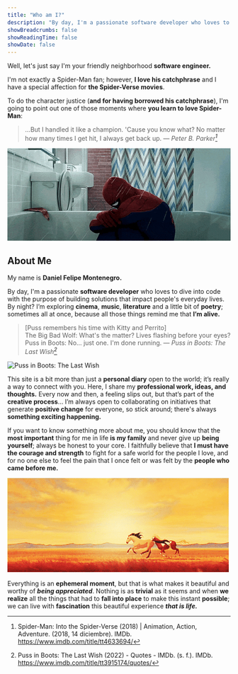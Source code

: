 ```yaml
---
title: "Who am I?"
description: "By day, I'm a passionate software developer who loves to dive into code with the purpose of building solutions that impact people's everyday lives. By night? I'm exploring cinema, music, literature, and a little bit of poetry; sometimes all at once, because all those things remind me that I'm alive."
showBreadcrumbs: false
showReadingTime: false
showDate: false
---
```

Well, let's just say I'm your friendly neighborhood **software engineer.**

I'm not exactly a Spider-Man fan; however, **I love his catchphrase** and I have a special affection for **the Spider-Verse movies**.

To do the character justice (**and for having borrowed his catchphrase**), I'm going to point out one of those moments where **you learn to love Spider-Man**:

> ...But I handled it like a champion. 'Cause you know what? No matter how many times I get hit, I always get back up.
> — <cite>Peter B. Parker[^1]</cite>

![Peter B. Parker crying](spider-man-crying.gif)

[^1]: Spider-Man: Into the Spider-Verse (2018) | Animation, Action, Adventure. (2018, 14 diciembre). IMDb. https://www.imdb.com/title/tt4633694/

## About Me
My name is **Daniel Felipe Montenegro.**

By day, I'm a passionate **software developer** who loves to dive into code with the purpose of building solutions that impact people's everyday lives. By night? I’m exploring **cinema**, **music**, **literature** and a little bit of **poetry**; sometimes all at once, because all those things remind me that **I’m alive.**

> [Puss remembers his time with Kitty and Perrito]<br>
> The Big Bad Wolf: What's the matter? Lives flashing before your eyes?<br>
> Puss in Boots: No... just one. I'm done running.
> — <cite>Puss in Boots: The Last Wish[^2]</cite>

[^2]: Puss in Boots: The Last Wish (2022) - Quotes - IMDb. (s. f.). IMDb. https://www.imdb.com/title/tt3915174/quotes/

![Puss in Boots: The Last Wish](puss-in-boots-vs-wolf.gif)

This site is a bit more than just a **personal diary** open to the world; it’s really a way to connect with you. Here, I share my **professional work, ideas, and thoughts.** Every now and then, a feeling slips out, but that’s part of the **creative process**... I’m always open to collaborating on initiatives that generate **positive change** for everyone, so stick around; there's always **something exciting happening.**

If you want to know something more about me, you should know that the **most important** thing for me in life **is my family** and never give up **being yourself**; always be honest to your core. I faithfully believe that **I must have the courage and strength** to fight for a safe world for the people I love, and for no one else to feel the pain that I once felt or was felt by the **people who came before me.**

![Spirit: Stallion of the Cimarron](spirit.gif)

Everything is an **ephemeral moment**, but that is what makes it beautiful and worthy of ***being appreciated***. Nothing is as **trivial** as it seems and when **we realize** all the things that had to **fall into place** to make this instant **possible**; we can live with **fascination** this beautiful experience ***that is life.***